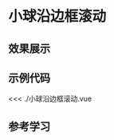 # 小球沿边框滚动

## 效果展示

<Demo />
<script setup>
import Demo from './小球沿边框滚动.vue'
</script>


## 示例代码

<<< ./小球沿边框滚动.vue

## 参考学习


